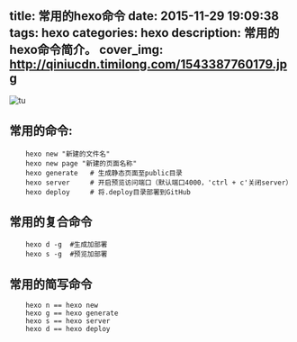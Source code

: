 title: 常用的hexo命令
date: 2015-11-29 19:09:38
tags: hexo
categories: hexo
description: 常用的hexo命令简介。
cover_img: http://qiniucdn.timilong.com/1543387760179.jpg
---

![tu](http://qiniucdn.timilong.com/1543387760179.jpg)

## 常用的命令:
```
    hexo new "新建的文件名"
    hexo new page "新建的页面名称"
    hexo generate   # 生成静态页面至public目录
    hexo server     # 开启预览访问端口（默认端口4000，'ctrl + c'关闭server）
    hexo deploy     # 将.deploy目录部署到GitHub
```

## 常用的复合命令
```
    hexo d -g  #生成加部署
    hexo s -g  #预览加部署
```

## 常用的简写命令
```
    hexo n == hexo new
    hexo g == hexo generate
    hexo s == hexo server
    hexo d == hexo deploy
```
